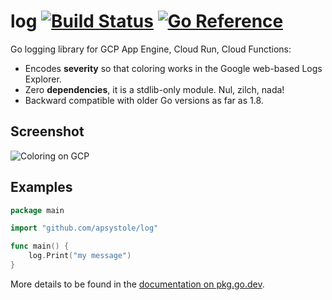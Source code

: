# log [![Build Status](https://github.com/apsystole/log/actions/workflows/gotest.yml/badge.svg)](https://github.com/apsystole/log/actions) [![Go Reference](https://pkg.go.dev/badge/github.com/apsystole/log.svg)](https://pkg.go.dev/github.com/apsystole/log)

Go logging library for GCP App Engine, Cloud Run, Cloud Functions:

- Encodes **severity** so that coloring works in the Google web-based Logs Explorer.
- Zero **dependencies**, it is a stdlib-only module. Nul, zilch, nada!
- Backward compatible with older Go versions as far as 1.8.

## Screenshot

![Coloring on GCP](https://i.imgur.com/KXQfr8a.png)

## Examples

```go
package main

import "github.com/apsystole/log"

func main() {
    log.Print("my message")
}
```

More details to be found in the [documentation on pkg.go.dev](https://pkg.go.dev/github.com/apsystole/log).
